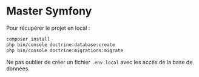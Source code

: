 # Master Symfony

Pour récupérer le projet en local :

```bash
composer install
php bin/console doctrine:database:create
php bin/console doctrine:migrations:migrate
```

Ne pas oublier de créer un fichier ```.env.local``` avec les accès de la base de données.
